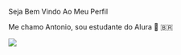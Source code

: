 Seja Bem Vindo Ao Meu Perfil

Me chamo Antonio, sou estudante do Alura 📘
🇧🇷

![](https://media1.tenor.com/m/gV0gXoVh8ccAAAAC/squid-ward-crazy-dancing.gif)
